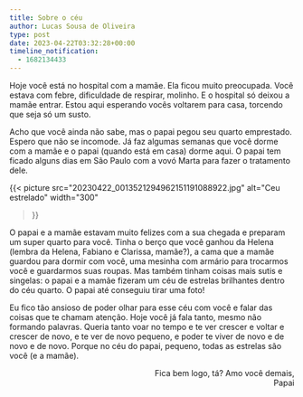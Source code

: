```yaml
---
title: Sobre o céu
author: Lucas Sousa de Oliveira
type: post
date: 2023-04-22T03:32:28+00:00
timeline_notification:
  - 1682134433
---
```

Hoje você está no hospital com a mamãe. Ela ficou muito preocupada. Você estava com febre, dificuldade de respirar, molinho. E o hospital só deixou a mamãe entrar. Estou aqui esperando vocês voltarem para casa, torcendo que seja só um susto.

Acho que você ainda não sabe, mas o papai pegou seu quarto emprestado. Espero que não se incomode. Já faz algumas semanas que você dorme com a mamãe e o papai (quando está em casa) dorme aqui. O papai tem ficado alguns dias em São Paulo com a vovó Marta para fazer o tratamento dele.

{{< picture
  src="20230422_0013521294962151191088922.jpg"
  alt="Ceu estrelado"
  width="300"
>}}

O papai e a mamãe estavam muito felizes com a sua chegada e preparam um super quarto para você. Tinha o berço que você ganhou da Helena (lembra da Helena, Fabiano e Clarissa, mamãe?), a cama que a mamãe guardou para dormir com você, uma mesinha com armário para trocarmos você e guardarmos suas roupas. Mas também tinham coisas mais sutis e singelas: o papai e a mamãe fizeram um céu de estrelas brilhantes dentro do céu quarto. O papai até conseguiu tirar uma foto!

Eu fico tão ansioso de poder olhar para esse céu com você e falar das coisas que te chamam atenção. Hoje você já fala tanto, mesmo não formando palavras. Queria tanto voar no tempo e te ver crescer e voltar e crescer de novo, e te ver de novo pequeno, e poder te viver de novo e de novo e de novo. Porque no céu do papai, pequeno, todas as estrelas são você (e a mamãe).

<p style="text-align: right">
  Fica bem logo, tá? Amo você demais,<br />Papai
</p>